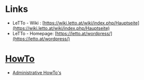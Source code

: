 # Links
* LeTTo - Wiki : [https://wiki.letto.at/wiki/index.php/Hauptseite](https://wiki.letto.at/wiki/index.php/Hauptseite)
* LeTTo - Homepage: [https://letto.at/wordpress/](https://letto.at/wordpress/)

# [HowTo](./howto)
* [Administrative HowTo's](./howto/admin)
